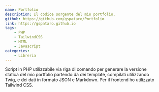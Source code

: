 ```yaml
---
name: Portfolio
description: Il codice sorgente del mio portfolio.
github: https://github.com/gspataro/Portfolio
link: https://gspataro.github.io
tags:
    - PHP
    - TailwindCSS
    - HTML
    - Javascript
categories:
    - Libreria
---
```


Script in PHP utilizzabile via riga di comando per generare la versione statica del mio portfolio partendo da dei template, compilati utilizzando Twig, e dei dati in formato JSON e Markdown. Per il frontend ho utilizzato Tailwind CSS.

